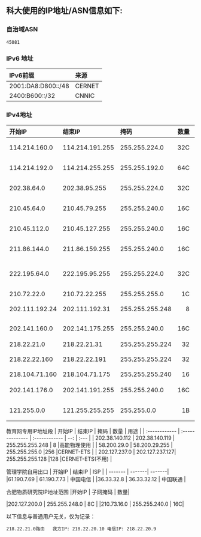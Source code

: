 ## 科大使用的IP地址/ASN信息如下:

### 自治域ASN
```
45081
```

### IPv6 地址
| IPv6前缀           |    来源   |
| :----------------- | :-------- |
| 2001:DA8:D800::/48 | CERNET    |
| 2400:B600::/32     | CNNIC     |

### IPv4地址

| 开始IP        |      结束IP     |     掩码      | 数量 | 出口  |
| :------------ | :-------------- | :------------ | --: | :--- |
| 114.214.160.0 | 114.214.191.255 | 255.255.224.0 | 32C | CERNET中国教育网 |
| 114.214.192.0 | 114.214.255.255 | 255.255.192.0 | 64C | CERNET中国教育网 |
| 202.38.64.0   | 202.38.95.255   | 255.255.224.0 | 32C | CERNET中国教育网 |
| 210.45.64.0   | 210.45.79.255   | 255.255.240.0 | 16C | CERNET中国教育网 |
| 210.45.112.0  | 210.45.127.255  | 255.255.240.0 | 16C | CERNET中国教育网 |
| 211.86.144.0  | 211.86.159.255  | 255.255.240.0 | 16C | CERNET中国教育网 |
| 222.195.64.0  | 222.195.95.255  | 255.255.224.0 | 32C | CERNET中国教育网合计208C |
| 210.72.22.0   | 210.72.22.255   | 255.255.255.0   | 1C  | 科技网 |
| 202.111.192.24| 202.111.192.31  | 255.255.255.248 |  8  | 中国电信CN2(Port1) |
| 202.141.160.0 | 202.141.175.255 | 255.255.240.0   | 16C | 中国电信(科大自有IP) |
| 218.22.21.0   | 218.22.21.31    | 255.255.255.224 | 32  | 中国电信 |
| 218.22.22.160 | 218.22.22.191   | 255.255.255.224 | 32  | 中国电信(Port2) |
| 218.104.71.160| 218.104.71.175  | 255.255.255.240 | 16  | 中国联通 |
| 202.141.176.0 | 202.141.191.255 | 255.255.240.0  | 16C  | 中国移动(科大自有IP) |
| 121.255.0.0   | 121.255.255.255 | 255.255.0.0    |  1B  | 中国移动(科大自有IP) |

教育网专用IP地址段
| 开始IP        |      结束IP     |     掩码      | 数量 | 用途  |
| :------------ | :-------------- | :------------ | --: | :--- |
| 202.38.140.112 | 202.38.140.119 | 255.255.255.248 |  8 |高能物理使用 |
| 58.200.29.0    | 58.200.29.255  | 255.255.255.0   |256 |CERNET-ETS |
| 202.127.237.0  | 202.127.237.127| 255.255.255.128 |128 |CERNET-ETS(不用) |


管理学院自用出口
| 开始IP  | 结束IP | ISP |
| ------- | -------| -------|
|61.190.7.69 | 61.190.7.73 | 中国电信 |
|36.33.32.8 | 36.33.32.12  | 中国联通 |

合肥物质研究院IP地址范围
|开始IP  |          子网掩码 | 数量|

|202.127.200.0  |   255.255.248.0 |  8C |
|210.73.16.0    |   255.255.240.0 |  16C|

以下信息与普通用户无关，仅为记录：
```
218.22.21.0路由   我方IP: 218.22.20.10 电信IP: 218.22.20.9
```
